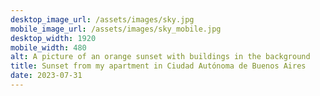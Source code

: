```yaml
---
desktop_image_url: /assets/images/sky.jpg
mobile_image_url: /assets/images/sky_mobile.jpg
desktop_width: 1920
mobile_width: 480
alt: A picture of an orange sunset with buildings in the background
title: Sunset from my apartment in Ciudad Autónoma de Buenos Aires
date: 2023-07-31
---
```

